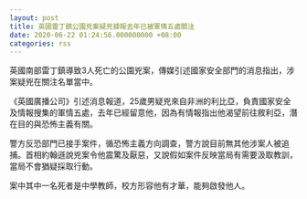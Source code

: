 ```yaml
---
layout: post
title: 英國雷丁鎮公園兇案疑兇據報去年已被軍情五處關注
date: 2020-06-22 01:24:56.000000000 +08:00
categories: rss
---
```


英國南部雷丁鎮導致3人死亡的公園兇案，傳媒引述國家安全部門的消息指出，涉案疑兇在關注名單當中。

《英國廣播公司》引述消息報道，25歲男疑兇來自非洲的利比亞，負責國家安全及情報搜集的軍情五處，去年已經留意他，因為有情報指出他渴望前往敘利亞，潛在目的與恐怖主義有關。

警方反恐部門已接手案件，循恐怖主義方向調查，警方說目前無其他涉案人被追捕。首相約翰遜說兇案令他震驚及厭惡，又說假如案件反映當局有需要汲取教訓，當局不會猶疑採取行動。

案中其中一名死者是中學教師，校方形容他有才華，能夠啟發他人。
